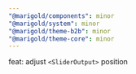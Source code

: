 ```yaml
---
"@marigold/components": minor
"@marigold/system": minor
"@marigold/theme-b2b": minor
"@marigold/theme-core": minor
---
```


feat: adjust `<SliderOutput>` position
